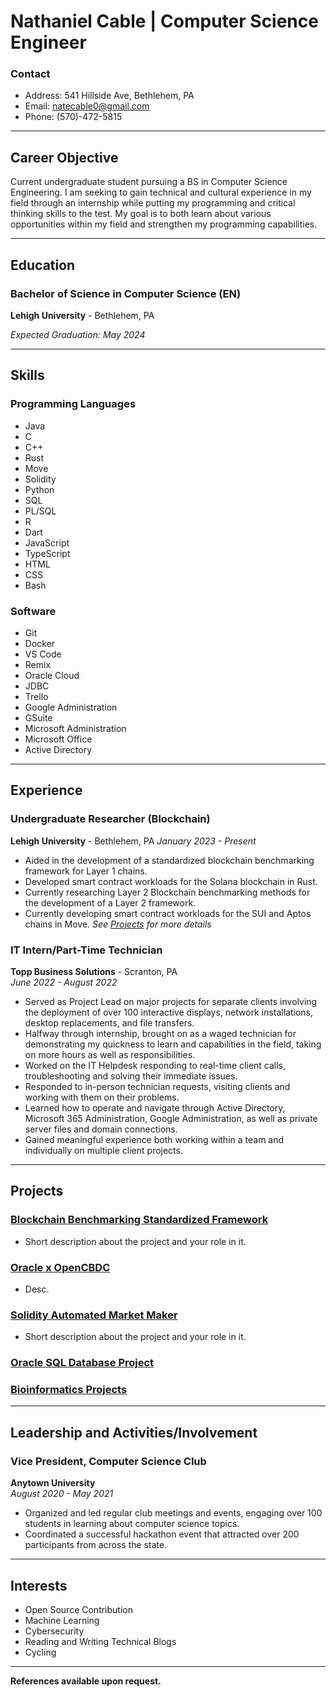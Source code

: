 # Nathaniel Cable | Computer Science Engineer

### Contact
- Address:  541 Hillside Ave, Bethlehem, PA
- Email:  natecable0@gmail.com
- Phone: (570)-472-5815

---

## Career Objective

Current undergraduate student pursuing a BS in Computer Science Engineering.  I am seeking to gain technical and cultural experience in my field through an internship while putting my programming and critical thinking skills to the test.  My goal is to both learn about various opportunities within my field and strengthen my programming capabilities.

---

## Education

### Bachelor of Science in Computer Science (EN)

   **Lehigh University** - Bethlehem, PA

   *Expected Graduation: May 2024*

---

## Skills

### Programming Languages

- Java
- C
- C++
- Rust
- Move
- Solidity
- Python
- SQL
- PL/SQL
- R
- Dart
- JavaScript
- TypeScript
- HTML
- CSS
- Bash

### Software

- Git
- Docker
- VS Code
- Remix
- Oracle Cloud
- JDBC
- Trello
- Google Administration
- GSuite
- Microsoft Administration
- Microsoft Office
- Active Directory

---

## Experience

### Undergraduate Researcher (Blockchain)
**Lehigh University** - Bethlehem, PA
*January 2023 - Present*

- Aided in the development of a standardized blockchain benchmarking framework for Layer 1 chains. 
- Developed smart contract workloads for the Solana blockchain in Rust.
- Currently researching Layer 2 Blockchain benchmarking methods for the development of a Layer 2 framework.
- Currently developing smart contract workloads for the SUI and Aptos chains in Move.
*See [Projects](#projects) for more details*

### IT Intern/Part-Time Technician
**Topp Business Solutions** - Scranton, PA  
*June 2022 - August 2022*

-	Served as Project Lead on major projects for separate clients involving the deployment of over 100 interactive displays, network installations, desktop replacements, and file transfers.
-	Halfway through internship, brought on as a waged technician for demonstrating my quickness to learn and capabilities in the field, taking on more hours as well as responsibilities.
-	Worked on the IT Helpdesk responding to real-time client calls, troubleshooting and solving their immediate issues.
-	Responded to in-person technician requests, visiting clients and working with them on their problems.
-	Learned how to operate and navigate through Active Directory, Microsoft 365 Administration, Google Administration, as well as private server files and domain connections.
-	Gained meaningful experience both working within a team and individually on multiple client projects.


---

## Projects

### [Blockchain Benchmarking Standardized Framework](BBSF/)
- Short description about the project and your role in it.

### [Oracle x OpenCBDC](OracleCBDC/)
- Desc.

### [Solidity Automated Market Maker](Solidiy-AMM/)
- Short description about the project and your role in it.

### [Oracle SQL Database Project](SQL-Project/)

### [Bioinformatics Projects](Bioinformatics/)



---

## Leadership and Activities/Involvement

### Vice President, Computer Science Club
**Anytown University**  
*August 2020 - May 2021*

- Organized and led regular club meetings and events, engaging over 100 students in learning about computer science topics.
- Coordinated a successful hackathon event that attracted over 200 participants from across the state.

---

## Interests

- Open Source Contribution
- Machine Learning
- Cybersecurity
- Reading and Writing Technical Blogs
- Cycling

---

**References available upon request.**


